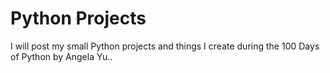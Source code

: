 <H1>Python Projects</H1>
I will post my small Python projects and things I create during the 100 Days of Python by Angela Yu..
